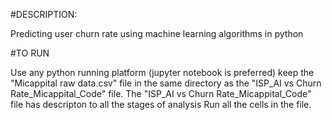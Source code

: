 #DESCRIPTION:

Predicting user churn rate using machine learning algorithms in python

#TO RUN

Use any python running platform (jupyter notebook is preferred)
keep the "Micappital raw data.csv" file in the same directory as the "ISP_AI vs Churn Rate_Micappital_Code" file.
The "ISP_AI vs Churn Rate_Micappital_Code" file has descripton to all the stages of analysis
Run all the cells in the file.
